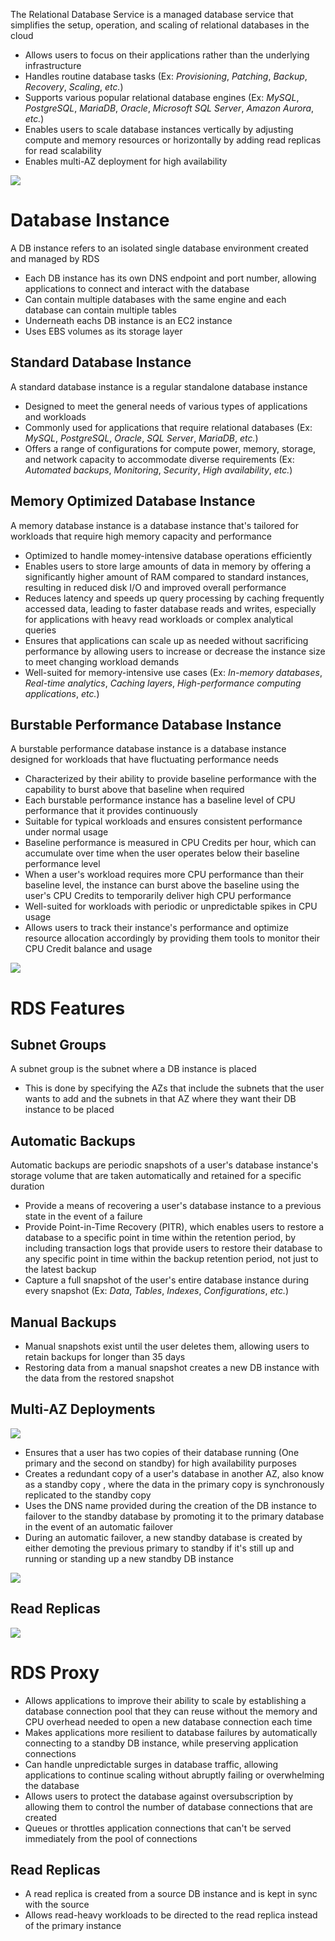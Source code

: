 The Relational Database Service is a managed database service that simplifies the setup, operation, and scaling of relational databases in the cloud

* Allows users to focus on their applications rather than the underlying infrastructure
* Handles routine database tasks (Ex: *Provisioning*, *Patching*, *Backup*, *Recovery*, *Scaling*, *etc.*)
* Supports various popular relational database engines (Ex: *MySQL*, *PostgreSQL*, *MariaDB*, *Oracle*, *Microsoft SQL Server*, *Amazon Aurora*, *etc.*)
* Enables users to scale database instances vertically by adjusting compute and memory resources or horizontally by adding read replicas for read scalability
* Enables multi-AZ deployment for high availability

![](https://github.com/JonmarCorpuz/SecondBrain/blob/main/Assets/Whitespace.png)

# Database Instance

A DB instance refers to an isolated single database environment created and managed by RDS

* Each DB instance has its own DNS endpoint and port number, allowing applications to connect and interact with the database
* Can contain multiple databases with the same engine and each database can contain multiple tables
* Underneath eachs DB instance is an EC2 instance
* Uses EBS volumes as its storage layer

## Standard Database Instance

A standard database instance is a regular standalone database instance 

* Designed to meet the general needs of various types of applications and workloads
* Commonly used for applications that require relational databases (Ex: *MySQL*, *PostgreSQL*, *Oracle*, *SQL Server*, *MariaDB*, *etc.*)
* Offers a range of configurations for compute power, memory, storage, and network capacity to accommodate diverse requirements (Ex: *Automated backups*, *Monitoring*, *Security*, *High availability*, *etc.*)

## Memory Optimized Database Instance

A memory database instance is a database instance that's tailored for workloads that require high memory capacity and performance 

* Optimized to handle momey-intensive database operations efficiently
* Enables users to store large amounts of data in memory by offering a significantly higher amount of RAM compared to standard instances, resulting in reduced disk I/O and improved overall performance
* Reduces latency and speeds up query processing by caching frequently accessed data, leading to faster database reads and writes, especially for applications with heavy read workloads or complex analytical queries
* Ensures that applications can scale up as needed without sacrificing performance by allowing users to increase or decrease the instance size to meet changing workload demands
* Well-suited for memory-intensive use cases (Ex: *In-memory databases*, *Real-time analytics*, *Caching layers*, *High-performance computing applications*, *etc.*)

## Burstable Performance Database Instance

A burstable performance database instance is a database instance designed for workloads that have fluctuating performance needs

* Characterized by their ability to provide baseline performance with the capability to burst above that baseline when required
* Each burstable performance instance has a baseline level of CPU performance that it provides continuously
* Suitable for typical workloads and ensures consistent performance under normal usage
* Baseline performance is measured in CPU Credits per hour, which can accumulate over time when the user operates below their baseline performance level
* When a user's workload requires more CPU performance than their baseline level, the instance can burst above the baseline using the user's CPU Credits to temporarily deliver high CPU performance
* Well-suited for workloads with periodic or unpredictable spikes in CPU usage
* Allows users to track their instance's performance and optimize resource allocation accordingly by providing them tools to monitor their CPU Credit balance and usage

![](https://github.com/JonmarCorpuz/SecondBrain/blob/main/Assets/Whitespace.png)

# RDS Features

## Subnet Groups

A subnet group is the subnet where a DB instance is placed

* This is done by specifying the AZs that include the subnets that the user wants to add and the subnets in that AZ where they want their DB instance to be placed

## Automatic Backups

Automatic backups are periodic snapshots of a user's database instance's storage volume that are taken automatically and retained for a specific duration

* Provide a means of recovering a user's database instance to a previous state in the event of a failure 
* Provide Point-in-Time Recovery (PITR), which enables users to restore a database to a specific point in time within the retention period, by including transaction logs that provide users to restore their database to any specific point in time within the backup retention period, not just to the latest backup
* Capture a full snapshot of the user's entire database instance during every snapshot (Ex: *Data*, *Tables*, *Indexes*, *Configurations*, *etc.*)

## Manual Backups

* Manual snapshots exist until the user deletes them, allowing users to retain backups for longer than 35 days
* Restoring data from a manual snapshot creates a new DB instance with the data from the restored snapshot

## Multi-AZ Deployments

![](https://github.com/JonmarCorpuz/SecondBrain/blob/main/Assets/Wa8sI1trTQWvLCNba70FyQ_6d2a964a1f0b45aaba34626e54bd4af1_Reading3.3A.png)

* Ensures that a user has two copies of their database running (One primary and the second on standby) for high availability purposes
* Creates a redundant copy of a user's database in another AZ, also know as a standby copy , where the data in the primary copy is synchronously replicated to the standby copy
* Uses the DNS name provided during the creation of the DB instance to failover to the standby database by promoting it to the primary database in the event of an automatic failover
* During an automatic failover, a new standby database is created by either demoting the previous primary to standby if it's still up and running or standing up a new standby DB instance

![](https://github.com/JonmarCorpuz/SecondBrain/blob/main/Assets/Whitespace.png)

## Read Replicas

![](https://github.com/JonmarCorpuz/SecondBrain/blob/main/Assets/BGvmCA4yTXKr5ggOMi1y8w_192880b2735943e98a83d38076a513f1_Reading3.3C.png)

# RDS Proxy

* Allows applications to improve their ability to scale by establishing a database connection pool that they can reuse without the memory and CPU overhead needed to open a new database connection each time
* Makes applications more resilient to database failures by automatically connecting to a standby DB instance, while preserving application connections
* Can handle unpredictable surges in database traffic, allowing applications to continue scaling without abruptly failing or overwhelming the database
* Allows users to protect the database against oversubscription by allowing them to control the number of database connections that are created
* Queues or throttles application connections that can't be served immediately from the pool of connections

## Read Replicas

* A read replica is created from a source DB instance and is kept in sync with the source
* Allows read-heavy workloads to be directed to the read replica instead of the primary instance
